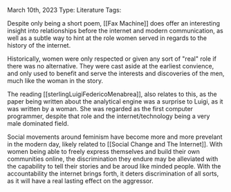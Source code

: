 March 10th, 2023
Type: Literature
Tags:

Despite only being a short poem, [[Fax Machine]] does offer an interesting insight into relationships before the internet and modern communication, as well as a subtle way to hint at the role women served in regards to the history of the internet. 

Historically, women were only respected or given any sort of "real" role if there was no alternative. They were cast aside at the earliest convience, and only used to benefit and serve the interests and discoveries of the men, much like the woman in the story. 

The reading [[sterlingLuigiFedericoMenabrea]], also relates to this, as the paper being written about the analytical engine was a surprise to Luigi, as it was written by a woman. She was regarded as the first computer programmer, despite that role and the internet/technology being a very male dominated field. 

Social movements around feminism have become more and more prevelant in the modern day, likely related to [[Social Change and The Internet]]. With women being able to freely express themselves and build their own communities online, the discrimination they endure may be alleviated with the capability to tell their stories and be aroud like minded people. With the accountability the internet brings forth, it deters discrimination of all sorts, as it will have a real lasting effect on the aggressor. 